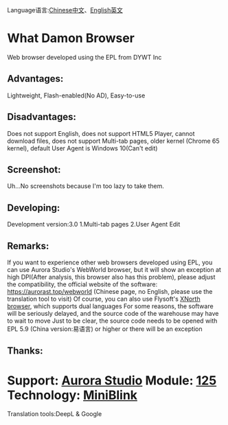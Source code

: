 Language语言:[Chinese中文](https://github.com/WhatDamon/WDBrowser/blob/master/README-CN.md)、[English英文](https://github.com/WhatDamon/WDBrowser/blob/master/README.md)
# What Damon Browser
Web browser developed using the EPL from DYWT Inc
## Advantages:
Lightweight, Flash-enabled(No AD), Easy-to-use
## Disadvantages:
Does not support English, does not support HTML5 Player, cannot download files, does not support Multi-tab pages, older kernel (Chrome 65 kernel), default User Agent is Windows 10(Can't edit)
## Screenshot:
Uh...No screenshots because I'm too lazy to take them.
## Developing:
Development version:3.0
1.Multi-tab pages
2.User Agent Edit
## Remarks:
If you want to experience other web browsers developed using EPL, you can use Aurora Studio's WebWorld browser, but it will show an exception at high DPI(After analysis, this browser also has this problem), please adjust the compatibility, the official website of the software: https://aurorast.top/webworld (Chinese page, no English, please use the translation tool to visit)
Of course, you can also use Flysoft's [XNorth browser](https://flysoft.js.org/XNorth.html), which supports dual languages
For some reasons, the software will be seriously delayed, and the source code of the warehouse may have to wait to move
Just to be clear, the source code needs to be opened with EPL 5.9 (China version:易语言) or higher or there will be an exception
## Thanks:
Support: [Aurora Studio](https://aurorast.top)
Module: [125](https://bbs.125.la)
Technology: [MiniBlink](https://miniblink.net)
=====================================================================================
Translation tools:DeepL & Google
